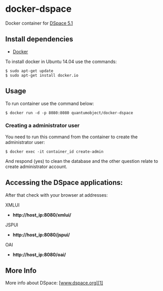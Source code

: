 # docker-dspace

Docker container for [DSpace 5.1][3]

## Install dependencies

  - [Docker][2]

To install docker in Ubuntu 14.04 use the commands:

    $ sudo apt-get update
    $ sudo apt-get install docker.io

## Usage

To run container use the command below:

    $ docker run -d -p 8080:8080 quantumobject/docker-dspace

### Creating a administrator user

You need to run this command from the container to create the administrator user:

    $ docker exec -it container_id create-admin

And respond (yes) to clean the database and the other question relate to create administrator account.

## Accessing the DSpace applications:

After that check with your browser at addresses:

XMLUI
 - **http://host_ip:8080/xmlui/** 
 
JSPUI
 - **http://host_ip:8080/jspui/**
 
OAI
 - **http://host_ip:8080/oai/**

## More Info

More info about DSpace: [www.dspace.org][1]

[1]:http://www.dspace.org
[2]:https://www.docker.com
[3]:https://wiki.duraspace.org/display/DSPACE/DSpace+Release+5.1+Status
